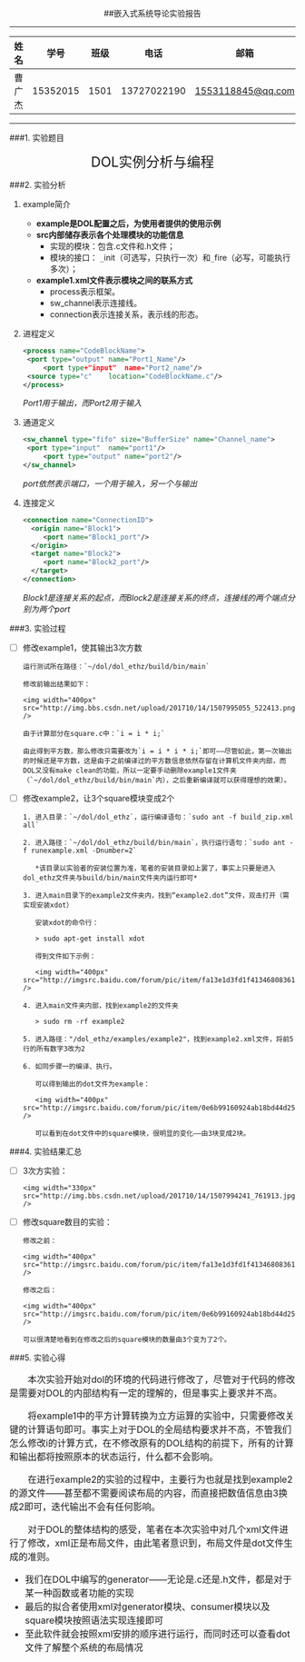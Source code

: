 <center>

##嵌入式系统导论实验报告

</center>

-------

|  姓名  |    学号    |  班级  |     电话      |        邮箱         |
| :--: | :------: | :--: | :---------: | :---------------: |
| 曹广杰  | 15352015 | 1501 | 13727022190 | 1553118845@qq.com |

-----


###1. 实验题目

<center><font size=5>DOL实例分析与编程</font></center >

###2. 实验分析

1. example简介

   * **example是DOL配置之后，为使用者提供的使用示例**
   * **src内部储存表示各个处理模块的功能信息**
     - 实现的模块：包含.c文件和.h文件；
     - 模块的接口： `_`init（可选写，只执行一次）和`_`fire（必写，可能执行多次）；
   * **example1.xml文件表示模块之间的联系方式**
     - process表示框架。
     - sw_channel表示连接线。
     - connection表示连接关系，表示线的形态。

2. 进程定义

   ```xml
   <process name="CodeBlockName">
   	<port type="output" name="Port1_Name"/>
     	<port type+"input"	name="Port2_name"/>
   	<source type="c"	location="CodeBlockName.c"/>
   </process>
   ```

   *Port1用于输出，而Port2用于输入*

3. 通道定义

   ```xml
   <sw_channel type="fifo" size="BufferSize" name="Channel_name">
   	<port type="input"	name="port1"/>
     	<port type="output"	name="port2"/>
   </sw_channel>
   ```

   *port依然表示端口，一个用于输入，另一个与输出*

4. 连接定义

   ```xml
   <connection name="ConnectionID">
     <origin name="Block1">
     	<port name="Block1_port"/>
     </origin>
     <target name="Block2">
     	<port name="Block2_port"/>
     </target>
   </connection>
   ```

   *Block1是连接关系的起点，而Block2是连接关系的终点，连接线的两个端点分别为两个port*

###3. 实验过程

- [ ] 修改example1，使其输出3次方数

      运行测试所在路径：`~/dol/dol_ethz/build/bin/main`

      修改前输出结果如下：

      <img width="400px" src="http://img.bbs.csdn.net/upload/201710/14/1507995055_522413.png" />

      由于计算部分在square.c中：`i = i * i;`

      由此得到平方数，那么修改只需要改为`i = i * i * i;`即可——尽管如此，第一次输出的时候还是平方数，这是由于之前编译过的平方数信息依然存留在计算机文件夹内部，而DOL又没有make clean的功能，所以一定要手动删除example1文件夹（`~/dol/dol_ethz/build/bin/main`内），之后重新编译就可以获得理想的效果）。

- [ ] 修改example2，让3个square模块变成2个

      1. 进入目录：`~/dol/dol_ethz`，运行编译语句：`sudo ant -f build_zip.xml all`

      2. 进入路径：`~/dol/dol_ethz/build/bin/main`，执行运行语句：`sudo ant -f runexample.xml -Dnumber=2`

         *该目录以实验者的安装位置为准，笔者的安装目录如上罢了，事实上只要是进入dol_ethz文件夹与build/bin/main文件夹内运行即可*

      3. 进入main目录下的example2文件夹内，找到“example2.dot”文件，双击打开（需实现安装xdot）

         安装xdot的命令行：

         > sudo apt-get install xdot

         得到文件如下示例：

         <img width="400px" src="http://imgsrc.baidu.com/forum/pic/item/fa13e1d3fd1f4134680836122e1f95cad1c85ea8.jpg" />

      4. 进入main文件夹内部，找到example2的文件夹

         > sudo rm -rf example2

      5. 进入路径："/dol_ethz/examples/example2"，找到example2.xml文件，将前5行的所有数字3改为2

      6. 如同步骤一的编译、执行。

         可以得到输出的dot文件为example：

         <img width="400px" src="http://imgsrc.baidu.com/forum/pic/item/0e6b99160924ab18bd44d25b3efae6cd7b890b1c.jpg" />

         可以看到在dot文件中的square模块，很明显的变化——由3块变成2块。

###4. 实验结果汇总

- [ ] 3次方实验：

      <img width="330px" src="http://img.bbs.csdn.net/upload/201710/14/1507994241_761913.jpg" />

- [ ] 修改square数目的实验：

      修改之前：

      <img width="400px" src="http://imgsrc.baidu.com/forum/pic/item/fa13e1d3fd1f4134680836122e1f95cad1c85ea8.jpg" />

      修改之后：

      <img width="400px" src="http://imgsrc.baidu.com/forum/pic/item/0e6b99160924ab18bd44d25b3efae6cd7b890b1c.jpg" />

      可以很清楚地看到在修改之后的square模块的数量由3个变为了2个。

###5. 实验心得

<font size = 3>

&emsp;&emsp;本次实验开始对dol的环境的代码进行修改了，尽管对于代码的修改是需要对DOL的内部结构有一定的理解的，但是事实上要求并不高。

&emsp;&emsp;将example1中的平方计算转换为立方运算的实验中，只需要修改关键的计算语句即可。事实上对于DOL的全局结构要求并不高，不管我们怎么修改i的计算方式，在不修改原有的DOL结构的前提下，所有的计算和输出都将按照原本的状态运行，什么都不会影响。

&emsp;&emsp;在进行example2的实验的过程中，主要行为也就是找到example2的源文件——甚至都不需要阅读布局的内容，而直接把数值信息由3换成2即可，迭代输出不会有任何影响。

&emsp;&emsp;对于DOL的整体结构的感受，笔者在本次实验中对几个xml文件进行了修改，xml正是布局文件，由此笔者意识到，布局文件是dot文件生成的准则。

- 我们在DOL中编写的generator——无论是.c还是.h文件，都是对于某一种函数或者功能的实现
- 最后的拟合者使用xml对generator模块、consumer模块以及square模块按照语法实现连接即可
- 至此软件就会按照xml安排的顺序进行运行，而同时还可以查看dot文件了解整个系统的布局情况

</font>